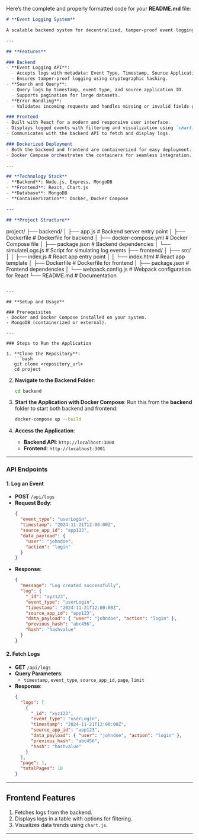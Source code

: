 Here’s the complete and properly formatted code for your **README.md** file:

```markdown
# **Event Logging System**

A scalable backend system for decentralized, tamper-proof event logging with a React-based frontend for log visualization. Built to handle distributed applications, this project demonstrates event logging, querying, and visualization capabilities.

---

## **Features**

### Backend
- **Event Logging API**: 
  - Accepts logs with metadata: Event Type, Timestamp, Source Application ID, and Data Payload.
  - Ensures tamper-proof logging using cryptographic hashing.
- **Search and Query**:
  - Query logs by timestamp, event type, and source application ID.
  - Supports pagination for large datasets.
- **Error Handling**:
  - Validates incoming requests and handles missing or invalid fields gracefully.

### Frontend
- Built with React for a modern and responsive user interface.
- Displays logged events with filtering and visualization using `chart.js`.
- Communicates with the backend API to fetch and display logs.

### Dockerized Deployment
- Both the backend and frontend are containerized for easy deployment.
- Docker Compose orchestrates the containers for seamless integration.

---

## **Technology Stack**
- **Backend**: Node.js, Express, MongoDB
- **Frontend**: React, Chart.js
- **Database**: MongoDB
- **Containerization**: Docker, Docker Compose

---

## **Project Structure**

```
project/
├── backend/
│   ├── app.js                # Backend server entry point
│   ├── Dockerfile            # Dockerfile for backend
│   ├── docker-compose.yml    # Docker Compose file
│   ├── package.json          # Backend dependencies
│   └── simulateLogs.js       # Script for simulating log events
├── frontend/
│   ├── src/
│   │   ├── index.js          # React app entry point
│   │   └── index.html        # React app template
│   ├── Dockerfile            # Dockerfile for frontend
│   ├── package.json          # Frontend dependencies
│   └── webpack.config.js     # Webpack configuration for React
└── README.md                 # Documentation
```

---

## **Setup and Usage**

### Prerequisites
- Docker and Docker Compose installed on your system.
- MongoDB (containerized or external).

---

### Steps to Run the Application

1. **Clone the Repository**:
   ```bash
   git clone <repository_url>
   cd project
   ```

2. **Navigate to the Backend Folder**:
   ```bash
   cd backend
   ```

3. **Start the Application with Docker Compose**:
   Run this from the **backend** folder to start both backend and frontend:
   ```bash
   docker-compose up --build
   ```

4. **Access the Application**:
   - **Backend API**: `http://localhost:3000`
   - **Frontend**: `http://localhost:3001`

---

### API Endpoints

#### **1. Log an Event**
- **POST** `/api/logs`
- **Request Body**:
  ```json
  {
    "event_type": "userLogin",
    "timestamp": "2024-11-21T12:00:00Z",
    "source_app_id": "app123",
    "data_payload": {
      "user": "johndoe",
      "action": "login"
    }
  }
  ```
- **Response**:
  ```json
  {
    "message": "Log created successfully",
    "log": {
      "_id": "xyz123",
      "event_type": "userLogin",
      "timestamp": "2024-11-21T12:00:00Z",
      "source_app_id": "app123",
      "data_payload": { "user": "johndoe", "action": "login" },
      "previous_hash": "abc456",
      "hash": "hashvalue"
    }
  }
  ```

#### **2. Fetch Logs**
- **GET** `/api/logs`
- **Query Parameters**:
  - `timestamp`, `event_type`, `source_app_id`, `page`, `limit`
- **Response**:
  ```json
  {
    "logs": [
      {
        "_id": "xyz123",
        "event_type": "userLogin",
        "timestamp": "2024-11-21T12:00:00Z",
        "source_app_id": "app123",
        "data_payload": { "user": "johndoe", "action": "login" },
        "previous_hash": "abc456",
        "hash": "hashvalue"
      }
    ],
    "page": 1,
    "totalPages": 10
  }
  ```

---

## **Frontend Features**

1. Fetches logs from the backend.
2. Displays logs in a table with options for filtering.
3. Visualizes data trends using `chart.js`.

---